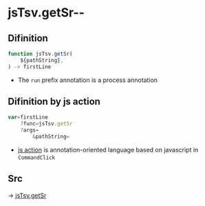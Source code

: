 # jsTsv.getSr--

## Difinition

```js.js
function jsTsv.getSr(
	${pathString},
) -> firstLine
```

- The `run` prefix annotation is a process annotation


## Difinition by js action

```js.js
var=firstLine
	?func=jsTsv.getSr
	?args=
		&pathString=
```

- [js action](#) is annotation-oriented language based on javascript in `CommandClick`



## Src

-> [jsTsv.getSr](https://github.com/puutaro/CommandClick/blob/master/app/src/main/java/com/puutaro/commandclick/fragment_lib/terminal_fragment/js_interface/tsv/JsTsv.kt#L43)


